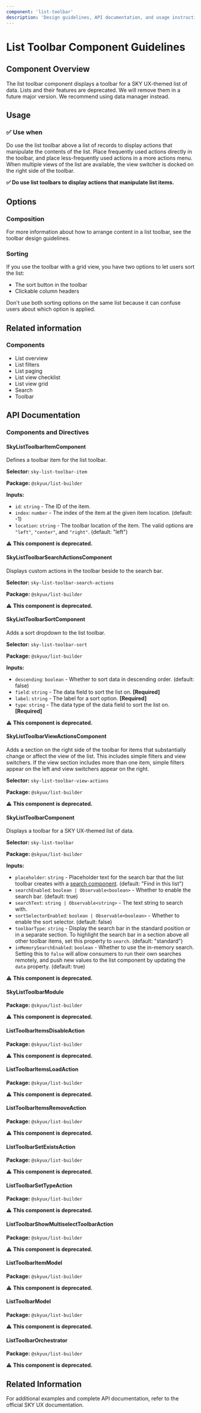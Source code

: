```yaml
---
component: 'list-toolbar'
description: 'Design guidelines, API documentation, and usage instructions for the list-toolbar component extracted from SKY UX documentation.'
---
```


# List Toolbar Component Guidelines

## Component Overview
The list toolbar component displays a toolbar for a SKY UX-themed list of data. Lists and their features are deprecated. We will remove them in a future major version. We recommend using data manager instead.

## Usage

### ✅ Use when

Do use the list toolbar above a list of records to display actions that manipulate the contents of the list. Place frequently used actions directly in the toolbar, and place less-frequently used actions in a more actions menu. When multiple views of the list are available, the view switcher is docked on the right side of the toolbar.

**✅ Do use list toolbars to display actions that manipulate list items.**

## Options

### Composition

For more information about how to arrange content in a list toolbar, see the toolbar design guidelines.

### Sorting

If you use the toolbar with a grid view, you have two options to let users sort the list:

- The sort button in the toolbar
- Clickable column headers

Don't use both sorting options on the same list because it can confuse users about which option is applied.

## Related information

### Components

- List overview
- List filters
- List paging
- List view checklist
- List view grid
- Search
- Toolbar

## API Documentation

### Components and Directives

#### SkyListToolbarItemComponent

Defines a toolbar item for the list toolbar.

**Selector:** `sky-list-toolbar-item`

**Package:** `@skyux/list-builder`

**Inputs:**

- `id`: `string` - The ID of the item.
- `index`: `number` - The index of the item at the given item location. (default: -1)
- `location`: `string` - The toolbar location of the item. The valid options are `"left"`,
`"center"`, and `"right"`. (default: "left")

⚠️ **This component is deprecated.**

#### SkyListToolbarSearchActionsComponent

Displays custom actions in the toolbar beside to the search bar.

**Selector:** `sky-list-toolbar-search-actions`

**Package:** `@skyux/list-builder`

⚠️ **This component is deprecated.**

#### SkyListToolbarSortComponent

Adds a sort dropdown to the list toolbar.

**Selector:** `sky-list-toolbar-sort`

**Package:** `@skyux/list-builder`

**Inputs:**

- `descending`: `boolean` - Whether to sort data in descending order. (default: false)
- `field`: `string` - The data field to sort the list on. **[Required]**
- `label`: `string` - The label for a sort option. **[Required]**
- `type`: `string` - The data type of the data field to sort the list on. **[Required]**

⚠️ **This component is deprecated.**

#### SkyListToolbarViewActionsComponent

Adds a section on the right side of the toolbar for items that substantially change
or affect the view of the list. This includes simple filters and view switchers.
If the view section includes more than one item, simple filters appear on the left
and view switchers appear on the right.

**Selector:** `sky-list-toolbar-view-actions`

**Package:** `@skyux/list-builder`

⚠️ **This component is deprecated.**

#### SkyListToolbarComponent

Displays a toolbar for a SKY UX-themed list of data.

**Selector:** `sky-list-toolbar`

**Package:** `@skyux/list-builder`

**Inputs:**

- `placeholder`: `string` - Placeholder text for the search bar that the list toolbar creates with
a [search component](https://developer.blackbaud.com/skyux/components/search). (default: "Find in this list")
- `searchEnabled`: `boolean | Observable<boolean>` - Whether to enable the search bar. (default: true)
- `searchText`: `string | Observable<string>` - The text string to search with.
- `sortSelectorEnabled`: `boolean | Observable<boolean>` - Whether to enable the sort selector. (default: false)
- `toolbarType`: `string` - Display the search bar in the standard position or in a separate section.
To highlight the search bar in a section above all other toolbar items,
set this property to `search`. (default: "standard")
- `inMemorySearchEnabled`: `boolean` - Whether to use the in-memory search.
Setting this to `false` will allow consumers to run their own searches remotely,
and push new values to the list component by updating the `data` property. (default: true)

⚠️ **This component is deprecated.**

#### SkyListToolbarModule

**Package:** `@skyux/list-builder`

⚠️ **This component is deprecated.**

#### ListToolbarItemsDisableAction

**Package:** `@skyux/list-builder`

⚠️ **This component is deprecated.**

#### ListToolbarItemsLoadAction

**Package:** `@skyux/list-builder`

⚠️ **This component is deprecated.**

#### ListToolbarItemsRemoveAction

**Package:** `@skyux/list-builder`

⚠️ **This component is deprecated.**

#### ListToolbarSetExistsAction

**Package:** `@skyux/list-builder`

⚠️ **This component is deprecated.**

#### ListToolbarSetTypeAction

**Package:** `@skyux/list-builder`

⚠️ **This component is deprecated.**

#### ListToolbarShowMultiselectToolbarAction

**Package:** `@skyux/list-builder`

⚠️ **This component is deprecated.**

#### ListToolbarItemModel

**Package:** `@skyux/list-builder`

⚠️ **This component is deprecated.**

#### ListToolbarModel

**Package:** `@skyux/list-builder`

⚠️ **This component is deprecated.**

#### ListToolbarOrchestrator

**Package:** `@skyux/list-builder`

⚠️ **This component is deprecated.**

## Related Information

For additional examples and complete API documentation, refer to the official SKY UX documentation.